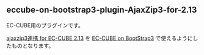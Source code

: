 eccube-on-bootstrap3-plugin-AjaxZip3-for-2.13
---------------------------------------------
EC-CUBE用のプラグインです。

[ajaxzip3連携 for EC-CUBE 2.13](http://www.ec-cube.net/products/detail.php?product_id=659) を [EC-CUBE on BootStrap3](https://github.com/clicktx/eccube-on-bootstrap3) で使えるようにしたものとなります。